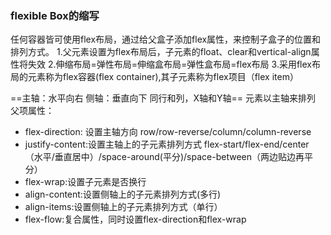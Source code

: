 ### flexible Box的缩写
任何容器皆可使用flex布局，通过给父盒子添加flex属性，来控制子盒子的位置和排列方式。
1.父元素设置为flex布局后，子元素的float、clear和vertical-align属性将失效
2.伸缩布局=弹性布局=伸缩盒布局=弹性盒布局=flex布局
3.采用flex布局的元素称为flex容器(flex container),其子元素称为flex项目（flex item）

==主轴：水平向右 侧轴：垂直向下 同行和列，X轴和Y轴==
元素以主轴来排列
父项属性：
- flex-direction: 设置主轴方向 row/row-reverse/column/column-reverse
- justify-content:设置主轴上的子元素排列方式 flex-start/flex-end/center（水平/垂直居中）/space-around(平分)/space-between（两边贴边再平分）
- flex-wrap:设置子元素是否换行
- align-content:设置侧轴上的子元素排列方式(多行)
- align-items:设置侧轴上的子元素排列方式（单行）
- flex-flow:复合属性，同时设置flex-direction和flex-wrap